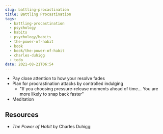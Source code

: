 ```yaml
---
slug: battling-procastination
title: Battling Procastination
tags:
  - battling-procastination
  - psychology
  - habits
  - psychology/habits
  - the-power-of-habit
  - book
  - book/the-power-of-habit
  - charles-duhigg
  - todo
date: 2021-08-21T06:54
---
```



- Pay close attention to how your resolve fades
- Plan for procrastination attacks by controlled indulging
  - "If you choosing pressure-release moments ahead of time... You are more likely to snap
    back faster"
- Meditation

## Resources

- _The Power of Habit_ by Charles Duhigg

